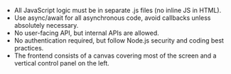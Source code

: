 <!-- Use this file to provide workspace-specific custom instructions to Copilot. For more details, visit https://code.visualstudio.com/docs/copilot/copilot-customization#_use-a-githubcopilotinstructionsmd-file -->

- All JavaScript logic must be in separate .js files (no inline JS in HTML).
- Use async/await for all asynchronous code, avoid callbacks unless absolutely necessary.
- No user-facing API, but internal APIs are allowed.
- No authentication required, but follow Node.js security and coding best practices.
- The frontend consists of a canvas covering most of the screen and a vertical control panel on the left.
